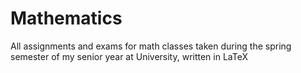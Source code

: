 # Mathematics
All assignments and exams for math classes taken during the spring semester of my senior year at University, written in LaTeX
